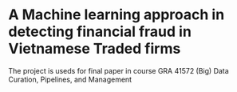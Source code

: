 # A Machine learning approach in detecting financial fraud in Vietnamese Traded firms
The project is useds for final paper in course GRA 41572 (Big) Data Curation, Pipelines, and Management
